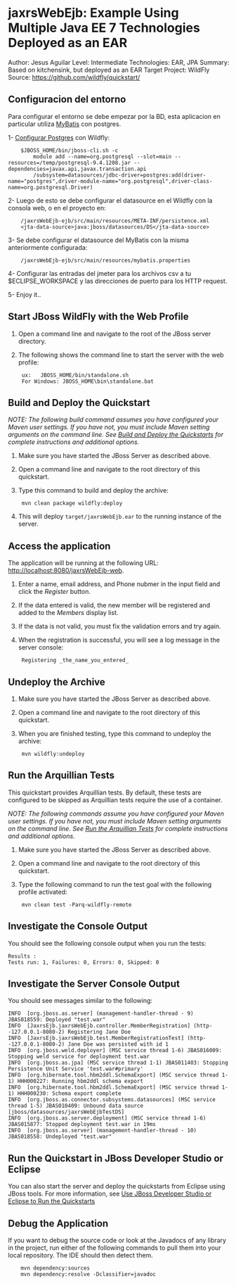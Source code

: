 jaxrsWebEjb: Example Using Multiple Java EE 7 Technologies Deployed as an EAR
==============================================================================================
Author: Jesus Aguilar
Level: Intermediate
Technologies: EAR, JPA
Summary: Based on kitchensink, but deployed as an EAR
Target Project: WildFly
Source: <https://github.com/wildfly/quickstart/>

Configuracion del entorno
---------------

Para configurar el entorno se debe empezar por la BD, esta aplicacion en particular utiliza [MyBatis](http://www.mybatis.org/mybatis-3/getting-started.html) con postgres.

1- [Configurar Postgres](http://developer-should-know.com/post/127065962382/installing-postgresql-and-adding-data-source-to) con Wildfly:

        $JBOSS_HOME/bin/jboss-cli.sh -c
        	module add --name=org.postgresql --slot=main --resources=/temp/postgresql-9.4.1208.jar --dependencies=javax.api,javax.transaction.api
        	/subsystem=datasources/jdbc-driver=postgres:add(driver-name="postgres",driver-module-name="org.postgresql",driver-class-name=org.postgresql.Driver)

2- Luego de esto se debe configurar el datasource en el Wildfly con la consola web, o en el proyecto en:

        /jaxrsWebEjb-ejb/src/main/resources/META-INF/persistence.xml
        <jta-data-source>java:jboss/datasources/DS</jta-data-source>

3- Se debe configurar el datasource del MyBatis con la misma anteriormente configurada:

        /jaxrsWebEjb-ejb/src/main/resources/mybatis.properties

4- Configurar las entradas del jmeter para los archivos csv a tu $ECLIPSE_WORKSPACE y las direcciones de puerto para los HTTP request.

5- Enjoy it..

Start JBoss WildFly with the Web Profile
-------------------------

1. Open a command line and navigate to the root of the JBoss server directory.
2. The following shows the command line to start the server with the web profile:

        ux:   JBOSS_HOME/bin/standalone.sh
        For Windows: JBOSS_HOME\bin\standalone.bat
 
Build and Deploy the Quickstart
-------------------------

_NOTE: The following build command assumes you have configured your Maven user settings. If you have not, you must include Maven setting arguments on the command line. See [Build and Deploy the Quickstarts](https://github.com/jboss-developer/jboss-eap-quickstarts#build-and-deploy-the-quickstarts) for complete instructions and additional options._

1. Make sure you have started the JBoss Server as described above.
2. Open a command line and navigate to the root directory of this quickstart.
3. Type this command to build and deploy the archive:

        mvn clean package wildfly:deploy

4. This will deploy `target/jaxrsWebEjb.ear` to the running instance of the server.


Access the application 
---------------------

The application will be running at the following URL: <http://localhost:8080/jaxrsWebEjb-web>.

1. Enter a name, email address, and Phone nubmer in the input field and click the _Register_ button.
2. If the data entered is valid, the new member will be registered and added to the _Members_ display list.
3. If the data is not valid, you must fix the validation errors and try again.
4. When the registration is successful, you will see a log message in the server console:

        Registering _the_name_you_entered_


Undeploy the Archive
--------------------

1. Make sure you have started the JBoss Server as described above.
2. Open a command line and navigate to the root directory of this quickstart.
3. When you are finished testing, type this command to undeploy the archive:

        mvn wildfly:undeploy


Run the Arquillian Tests 
-------------------------

This quickstart provides Arquillian tests. By default, these tests are configured to be skipped as Arquillian tests require the use of a container. 

_NOTE: The following commands assume you have configured your Maven user settings. If you have not, you must include Maven setting arguments on the command line. See [Run the Arquillian Tests](https://github.com/jboss-developer/jboss-developer-shared-resources/blob/master/guides/RUN_ARQUILLIAN_TESTS.md) for complete instructions and additional options._

1. Make sure you have started the JBoss Server as described above.
2. Open a command line and navigate to the root directory of this quickstart.
3. Type the following command to run the test goal with the following profile activated:

        mvn clean test -Parq-wildfly-remote


Investigate the Console Output
---------------------
You should see the following console output when you run the tests:

    Results :
    Tests run: 1, Failures: 0, Errors: 0, Skipped: 0


Investigate the Server Console Output
---------------------
You should see messages similar to the following:

    INFO  [org.jboss.as.server] (management-handler-thread - 9) JBAS018559: Deployed "test.war"
    INFO  [JaxrsEjb.jaxrsWebEjb.controller.MemberRegistration] (http--127.0.0.1-8080-2) Registering Jane Doe
    INFO  [JaxrsEjb.jaxrsWebEjb.test.MemberRegistrationTest] (http--127.0.0.1-8080-2) Jane Doe was persisted with id 1
    INFO  [org.jboss.weld.deployer] (MSC service thread 1-6) JBAS016009: Stopping weld service for deployment test.war
    INFO  [org.jboss.as.jpa] (MSC service thread 1-1) JBAS011403: Stopping Persistence Unit Service 'test.war#primary'
    INFO  [org.hibernate.tool.hbm2ddl.SchemaExport] (MSC service thread 1-1) HHH000227: Running hbm2ddl schema export
    INFO  [org.hibernate.tool.hbm2ddl.SchemaExport] (MSC service thread 1-1) HHH000230: Schema export complete
    INFO  [org.jboss.as.connector.subsystems.datasources] (MSC service thread 1-5) JBAS010409: Unbound data source [jboss/datasources/jaxrsWebEjbTestDS]
    INFO  [org.jboss.as.server.deployment] (MSC service thread 1-6) JBAS015877: Stopped deployment test.war in 19ms
    INFO  [org.jboss.as.server] (management-handler-thread - 10) JBAS018558: Undeployed "test.war"


Run the Quickstart in JBoss Developer Studio or Eclipse
-------------------------------------
You can also start the server and deploy the quickstarts from Eclipse using JBoss tools. For more information, see [Use JBoss Developer Studio or Eclipse to Run the Quickstarts](https://github.com/jboss-developer/jboss-developer-shared-resources/blob/master/guides/USE_JBDS.md) 


Debug the Application
---------------------

If you want to debug the source code or look at the Javadocs of any library in the project, run either of the following commands to pull them into your local repository. The IDE should then detect them.

        mvn dependency:sources
        mvn dependency:resolve -Dclassifier=javadoc
